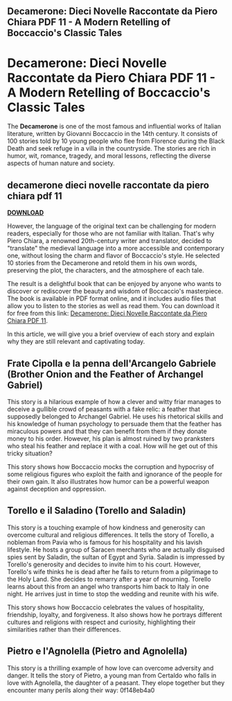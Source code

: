 ## Decamerone: Dieci Novelle Raccontate da Piero Chiara PDF 11 - A Modern Retelling of Boccaccio's Classic Tales

  
# Decamerone: Dieci Novelle Raccontate da Piero Chiara PDF 11 - A Modern Retelling of Boccaccio's Classic Tales
  
The **Decamerone** is one of the most famous and influential works of Italian literature, written by Giovanni Boccaccio in the 14th century. It consists of 100 stories told by 10 young people who flee from Florence during the Black Death and seek refuge in a villa in the countryside. The stories are rich in humor, wit, romance, tragedy, and moral lessons, reflecting the diverse aspects of human nature and society.
 
## decamerone dieci novelle raccontate da piero chiara pdf 11


[**DOWNLOAD**](https://www.google.com/url?q=https%3A%2F%2Fblltly.com%2F2tLm09&sa=D&sntz=1&usg=AOvVaw0v8UmgnKe9LlHg4FFTHtad)

  
However, the language of the original text can be challenging for modern readers, especially for those who are not familiar with Italian. That's why Piero Chiara, a renowned 20th-century writer and translator, decided to "translate" the medieval language into a more accessible and contemporary one, without losing the charm and flavor of Boccaccio's style. He selected 10 stories from the Decamerone and retold them in his own words, preserving the plot, the characters, and the atmosphere of each tale.
  
The result is a delightful book that can be enjoyed by anyone who wants to discover or rediscover the beauty and wisdom of Boccaccio's masterpiece. The book is available in PDF format online, and it includes audio files that allow you to listen to the stories as well as read them. You can download it for free from this link: [Decamerone: Dieci Novelle Raccontate da Piero Chiara PDF 11](https://www.mondadorieducation.it/catalogo/decamerone-0040029/).
  
In this article, we will give you a brief overview of each story and explain why they are still relevant and captivating today.
  
## Frate Cipolla e la penna dell'Arcangelo Gabriele (Brother Onion and the Feather of Archangel Gabriel)
  
This story is a hilarious example of how a clever and witty friar manages to deceive a gullible crowd of peasants with a fake relic: a feather that supposedly belonged to Archangel Gabriel. He uses his rhetorical skills and his knowledge of human psychology to persuade them that the feather has miraculous powers and that they can benefit from them if they donate money to his order. However, his plan is almost ruined by two pranksters who steal his feather and replace it with a coal. How will he get out of this tricky situation?
  
This story shows how Boccaccio mocks the corruption and hypocrisy of some religious figures who exploit the faith and ignorance of the people for their own gain. It also illustrates how humor can be a powerful weapon against deception and oppression.

## Torello e il Saladino (Torello and Saladin)
  
This story is a touching example of how kindness and generosity can overcome cultural and religious differences. It tells the story of Torello, a nobleman from Pavia who is famous for his hospitality and his lavish lifestyle. He hosts a group of Saracen merchants who are actually disguised spies sent by Saladin, the sultan of Egypt and Syria. Saladin is impressed by Torello's generosity and decides to invite him to his court. However, Torello's wife thinks he is dead after he fails to return from a pilgrimage to the Holy Land. She decides to remarry after a year of mourning. Torello learns about this from an angel who transports him back to Italy in one night. He arrives just in time to stop the wedding and reunite with his wife.
  
This story shows how Boccaccio celebrates the values of hospitality, friendship, loyalty, and forgiveness. It also shows how he portrays different cultures and religions with respect and curiosity, highlighting their similarities rather than their differences.

## Pietro e l'Agnolella (Pietro and Agnolella)
  
This story is a thrilling example of how love can overcome adversity and danger. It tells the story of Pietro, a young man from Certaldo who falls in love with Agnolella, the daughter of a peasant. They elope together but they encounter many perils along their way:
 0f148eb4a0
